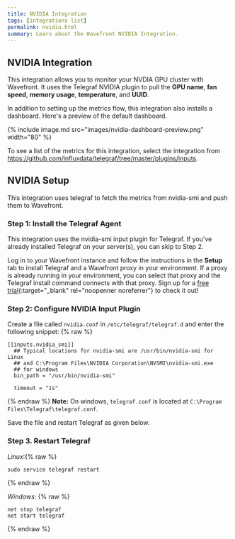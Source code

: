 ```yaml
---
title: NVIDIA Integration
tags: [integrations list]
permalink: nvidia.html
summary: Learn about the Wavefront NVIDIA Integration.
---
```

## NVIDIA Integration

This integration allows you to monitor your NVDIA GPU cluster with Wavefront. It uses the Telegraf NVIDIA plugin to pull the **GPU name**, **fan speed**, **memory usage**, **temperature**, and **UUID**.

In addition to setting up the metrics flow, this integration also installs a dashboard. Here's a preview
of the default dashboard.

{% include image.md src="images/nvidia-dashboard-preview.png" width="80" %}


To see a list of the metrics for this integration, select the integration from <https://github.com/influxdata/telegraf/tree/master/plugins/inputs>.
## NVIDIA Setup

This integration uses telegraf to fetch the metrics from nvidia-smi and push them to Wavefront.

### Step 1: Install the Telegraf Agent

This integration uses the nvidia-smi input plugin for Telegraf. If you've already installed Telegraf on your server(s), you can skip to Step 2.

Log in to your Wavefront instance and follow the instructions in the **Setup** tab to install Telegraf and a Wavefront proxy in your environment. If a proxy is already running in your environment, you can select that proxy and the Telegraf install command connects with that proxy. Sign up for a [free trial](https://tanzu.vmware.com/observability?utm_source=docs.vmware.com&utm_medium=referral&utm_campaign=docs-front-page){:target="_blank" rel="noopenner noreferrer"} to check it out!


### Step 2: Configure NVIDIA Input Plugin

Create a file called `nvidia.conf` in `/etc/telegraf/telegraf.d` and enter the following snippet:
{% raw %}
```
[[inputs.nvidia_smi]]
  ## Typical locations for nvidia-smi are /usr/bin/nvidia-smi for Linux
  ## and C:\Program Files\NVIDIA Corporation\NVSMI\nvidia-smi.exe
  ## for windows
  bin_path = "/usr/bin/nvidia-smi"

  timeout = "1s"
```
{% endraw %}
**Note:** On windows, `telegraf.conf` is located at `C:\Program Files\Telegraf\telegraf.conf`.

Save the file and restart Telegraf as given below.


### Step 3. Restart Telegraf

*Linux*:{% raw %}
```
sudo service telegraf restart
```
{% endraw %}

*Windows*:
{% raw %}
```
net stop telegraf
net start telegraf
```
{% endraw %}



